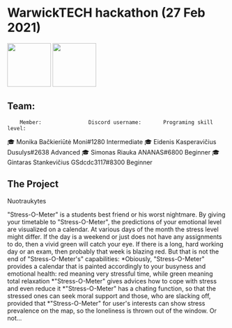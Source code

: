 # WarwickTECH hackathon (27 Feb 2021)

<img src="https://en.ktu.edu/wp-content/uploads/sites/5/2016/08/KTU-EN.svg" height="100" />
<img src="https://studentams.ktu.edu/wp-content/uploads/sites/54/2016/09/Gifted-300x141.png" height="100" />

## Team: 

        Member:               Discord username:       Programing skill level:
🎓 Monika Bačkieriūtė           Moni#1280                   Intermediate
🎓 Eidenis Kasperavičius        Dusulys#2638                Advanced
🎓 Simonas Riauka               ANANAS#6800                 Beginner
🎓 Gintaras Stankevičius        GSdcdc3117#8300             Beginner


## The Project

Nuotraukytes

"Stress-O-Meter" is a students best friend or his worst nightmare. By giving your timetable to "Stress-O-Meter", the predictions of your emotional level are visualized on a calendar. At various days of the month the stress level might differ. If the day is a weekend or just does not have any assignments to do, then a vivid green will catch your eye. If there is a long, hard working day or an exam, then probably that week is blazing red. But that is not the end of "Stress-O-Meter's" capabilities:
    *Obiously, "Stress-O-Meter" provides a calendar that is painted accordingly to your busyness and emotional health: red meaning very stressful time, while green meaning total relaxation
    *"Stress-O-Meter" gives advices how to cope with stress and even reduce it
    *"Stress-O-Meter" has a chating function, so that the stressed ones can seek moral support and those, who are slacking off, provided that
    *"Stress-O-Meter" for user's interests can show stress prevalence on the map, so the loneliness is thrown out of the window. Or not...
